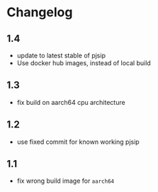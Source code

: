 # Changelog

## 1.4
- update to latest stable of pjsip
- Use docker hub images, instead of local build

## 1.3
- fix build on aarch64 cpu architecture

## 1.2
- use fixed commit for known working pjsip

## 1.1
- fix wrong build image for `aarch64`
